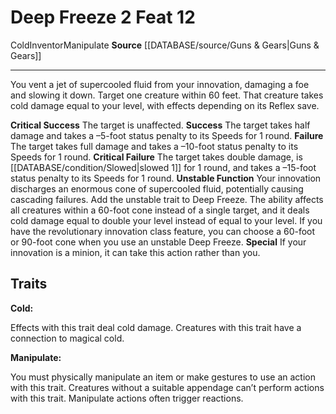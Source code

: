 ﻿---
actions: '[two-actions]'
feat: Deep Freeze
id: '3075'
level: '12'
name: Deep Freeze
rarity: Common
source: '[[DATABASE/source/Guns & Gears|Guns & Gears]]'
trait:
- '[[DATABASE/trait/Cold|Cold]]'
- '[[DATABASE/trait/Inventor|Inventor]]'
- '[[DATABASE/trait/Manipulate|Manipulate]]'
type: Feat

---
# Deep Freeze <span class="action-icon">2</span> <span class="item-type">Feat 12</span>

<span class="item-trait">Cold</span><span class="item-trait">Inventor</span><span class="item-trait">Manipulate</span>
**Source** [[DATABASE/source/Guns & Gears|Guns & Gears]]

---
You vent a jet of supercooled fluid from your innovation, damaging a foe and slowing it down. Target one creature within 60 feet. That creature takes cold damage equal to your level, with effects depending on its Reflex save.
 
**Critical Success** The target is unaffected.
**Success** The target takes half damage and takes a –5-foot status penalty to its Speeds for 1 round.
**Failure** The target takes full damage and takes a –10-foot status penalty to its Speeds for 1 round.
**Critical Failure** The target takes double damage, is [[DATABASE/condition/Slowed|slowed 1]] for 1 round, and takes a –15-foot status penalty to its Speeds for 1 round. 
**Unstable Function** Your innovation discharges an enormous cone of supercooled fluid, potentially causing cascading failures. Add the unstable trait to Deep Freeze. The ability affects all creatures within a 60-foot cone instead of a single target, and it deals cold damage equal to double your level instead of equal to your level.
 If you have the revolutionary innovation class feature, you can choose a 60-foot or 90-foot cone when you use an unstable Deep Freeze.
**Special** If your innovation is a minion, it can take this action rather than you.

## Traits

**Cold:**

Effects with this trait deal cold damage. Creatures with this trait have a connection to magical cold.

**Manipulate:**

You must physically manipulate an item or make gestures to use an action with this trait. Creatures without a suitable appendage can’t perform actions with this trait. Manipulate actions often trigger reactions.